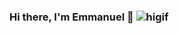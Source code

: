 ### Hi there, I'm Emmanuel 👋 ![higif](https://media.giphy.com/media/WOwiryOPA0G6jhKqB0/giphy.gif?cid=ecf05e47q04v1m88ajsmjc8d16y9pilizpoecwldtmg2vxp6&rid=giphy.gif&ct=g)

<!--
**Emmanuelaaron/Emmanuelaaron** is a ✨ _special_ ✨ repository because its `README.md` (this file) appears on your GitHub profile.

Here are some ideas to get you started:

- 🔭 I’m currently working on ...
- 🌱 I’m currently learning ...
- 👯 I’m looking to collaborate on ...
- 🤔 I’m looking for help with ...
- 💬 Ask me about ...
- 📫 How to reach me: ...
- 😄 Pronouns: ...
- ⚡ Fun fact: ...
-->
